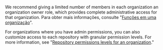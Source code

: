We recommend giving a limited number of members in each organization an organization owner role, which provides complete administrative access for that organization. Para obter mais informações, consulte "[Funções em uma organização](/organizations/managing-peoples-access-to-your-organization-with-roles/roles-in-an-organization)".

For organizations where you have admin permissions, you can also customize access to each repository with granular permission levels. For more information, see "[Repository permissions levels for an organization](/organizations/managing-access-to-your-organizations-repositories/repository-permission-levels-for-an-organization)."
